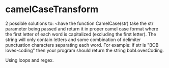 # camelCaseTransform
2 possible solutions to: 
<have the function CamelCase(str) take the str parameter being passed and return it in proper camel case format 
where the first letter of each word is capitalized (excluding the first letter). The string will only contain 
letters and some combination of delimiter punctuation characters separating each word. 
For example: if str is "BOB loves-coding" then your program should return the string bobLovesCoding. 

Using loops and regex.
